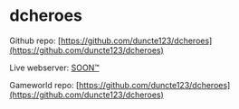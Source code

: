 # dcheroes
Github repo: [https://github.com/duncte123/dcheroes](https://github.com/duncte123/dcheroes)

Live webserver: [SOON™](https://duncte123.me/index.html)

Gameworld repo: [https://github.com/duncte123/dcheroes](https://github.com/duncte123/dcheroes)
